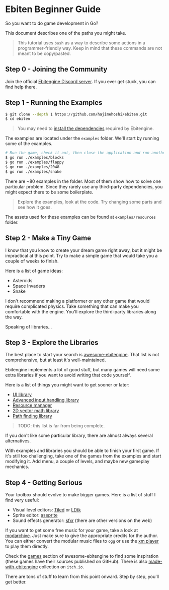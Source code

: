 # Ebiten Beginner Guide

So you want to do game development in Go?

This document describes one of the paths you might take.

> This tutorial uses `bash` as a way to describe some actions in a programmer-friendly way. Keep in mind that these commands are not meant to be copy/pasted.

## Step 0 - Joining the Community

Join the official [Ebitengine Discord server](https://discord.com/invite/3tVdM5H8cC). If you ever get stuck, you can find help there.

## Step 1 - Running the Examples

```bash
$ git clone --depth 1 https://github.com/hajimehoshi/ebiten.git
$ cd ebiten
```

> You may need to [install the dependencies](https://ebitengine.org/en/documents/install.html) required by Ebitengine.

The examples are located under the `examples` folder. We'll start by running some of the examples.

```bash
# Run the game, check it out, then close the application and run another one.
$ go run ./examples/blocks
$ go run ./examples/flappy
$ go run ./examples/2048
$ go run ./examples/snake
```

There are ~80 examples in the folder. Most of them show how to solve one particular problem. Since they rarely use any third-party dependencies, you might expect there to be some boilerplate.

> Explore the examples, look at the code. Try changing some parts and see how it goes.

The assets used for these examples can be found at `examples/resources` folder.

## Step 2 - Make a Tiny Game

I know that you know to create your dream game right away, but it might be impractical at this point. Try to make a simple game that would take you a couple of weeks to finish.

Here is a list of game ideas:

* Asteroids
* Space Invaders
* Snake

I don't recommend making a platformer or any other game that would require complicated physics. Take something that can make you comfortable with the engine. You'll explore the third-party libraries along the way.

Speaking of libraries...

## Step 3 - Explore the Libraries

The best place to start your search is [awesome-ebitengine](https://github.com/sedyh/awesome-ebitengine). That list is not comprehensive, but at least it's well-maintained.

Ebitengine implements a lot of good stuff, but many games will need some extra libraries if you want to avoid writing that code yourself.

Here is a list of things you might want to get sooner or later:

* [UI library](https://github.com/ebitenui/ebitenui)
* [Advanced input handling library](https://github.com/quasilyte/ebitengine-input)
* [Resource manager](https://github.com/quasilyte/ebitengine-resource)
* [2D vector math library](https://github.com/quasilyte/gmath)
* [Path finding library](https://github.com/quasilyte/pathing/)

> TODO: this list is far from being complete.

If you don't like some particular library, there are almost always several alternatives.

With examples and libraries you should be able to finish your first game. If it's still too challenging, take one of the games from the examples and start modifying it. Add menu, a couple of levels, and maybe new gameplay mechanics.

## Step 4 - Getting Serious

Your toolbox should evolve to make bigger games. Here is a list of stuff I find very useful:

* Visual level editors: [Tiled](https://www.mapeditor.org/) or [LDtk](https://ldtk.io/)
* Sprite editor: [aseprite](https://www.aseprite.org/)
* Sound effects generator: [sfxr](https://www.drpetter.se/project_sfxr.html) (there are other versions on the web)

If you want to get some free music for your game, take a look at [modarchive](https://modarchive.org/). Just make sure to give the appropriate credits for the author. You can either convert the modular music files to `ogg` or use the [xm player](https://github.com/quasilyte/xm) to play them directly.

Check the [games](https://github.com/sedyh/awesome-ebitengine?tab=readme-ov-file#games) section of awesome-ebitengine to find some inspiration (these games have their sources published on GitHub). There is also [made-with-ebitengine](https://itch.io/queue/c/2030581/made-with-ebitengine) collection on `itch.io`.

There are tons of stuff to learn from this point onward. Step by step, you'll get better.
